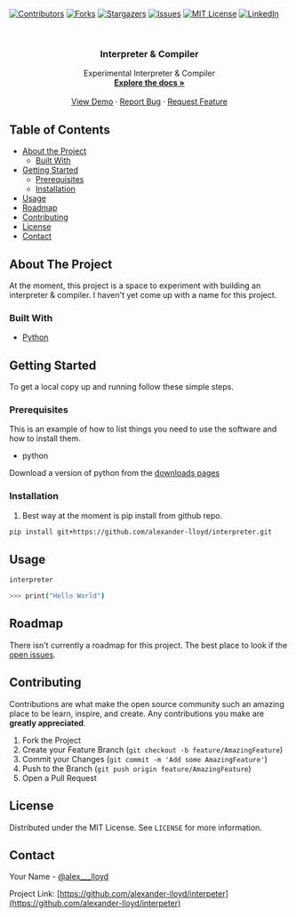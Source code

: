 [![Contributors][contributors-shield]][contributors-url]
[![Forks][forks-shield]][forks-url]
[![Stargazers][stars-shield]][stars-url]
[![Issues][issues-shield]][issues-url]
[![MIT License][license-shield]][license-url]
[![LinkedIn][linkedin-shield]][linkedin-url]


<br />
<p align="center">
<!--  <a href="https://github.com/alexander-lloyd/interpreter">
    <img src="images/logo.png" alt="Logo" width="80" height="80">
  </a> -->

  <h3 align="center">Interpreter & Compiler</h3>

  <p align="center">
    Experimental Interpreter & Compiler
    <br />
    <a href="https://github.com/alexander-lloyd/interpreter"><strong>Explore the docs »</strong></a>
    <br />
    <br />
    <a href="https://github.com/alexander-lloyd/interpreter">View Demo</a>
    ·
    <a href="https://github.com/alexander-lloyd/interpreter/issues">Report Bug</a>
    ·
    <a href="https://github.com/alexander-lloyd/interpreter/issues">Request Feature</a>
  </p>
</p>


## Table of Contents

* [About the Project](#about-the-project)
  * [Built With](#built-with)
* [Getting Started](#getting-started)
  * [Prerequisites](#prerequisites)
  * [Installation](#installation)
* [Usage](#usage)
* [Roadmap](#roadmap)
* [Contributing](#contributing)
* [License](#license)
* [Contact](#contact)


## About The Project

At the moment, this project is a space to experiment with building an interpreter & compiler. I haven't yet come up with
a name for this project.

### Built With

* [Python](https://python.org)


## Getting Started

To get a local copy up and running follow these simple steps.

### Prerequisites

This is an example of how to list things you need to use the software and how to install them.
* python

Download a version of python from the [downloads pages](https://www.python.org/downloads/)

### Installation
 
1. Best way at the moment is pip install from github repo.
```bash
pip install git+https://github.com/alexander-lloyd/interpreter.git
```

## Usage

```bash
interpreter

>>> print("Hello World")

```


## Roadmap

There isn't currently a roadmap for this project. The best place to look if the [open issues](https://github.com/alexander-lloyd/interpreter/issues).


## Contributing

Contributions are what make the open source community such an amazing place to be learn, inspire, and create. Any contributions you make are **greatly appreciated**.

1. Fork the Project
2. Create your Feature Branch (`git checkout -b feature/AmazingFeature`)
3. Commit your Changes (`git commit -m 'Add some AmazingFeature'`)
4. Push to the Branch (`git push origin feature/AmazingFeature`)
5. Open a Pull Request


## License

Distributed under the MIT License. See `LICENSE` for more information.

## Contact

Your Name - [@alex___lloyd](https://twitter.com/alex___lloyd)

Project Link: [https://github.com/alexander-lloyd/interpeter](https://github.com/alexander-lloyd/interpeter)


[contributors-shield]: https://img.shields.io/github/contributors/alexander-lloyd/interpreter?style=flat-square
[contributors-url]: https://github.com/alexander-lloyd/Best-README-Template/graphs/contributors
[forks-shield]: https://img.shields.io/github/forks/alexander-lloyd/interpreter?style=flat-square
[forks-url]: https://github.com/alexander-lloyd/Best-README-Template/network/members
[stars-shield]: https://img.shields.io/github/stars/alexander-lloyd/interpreter?style=flat-square
[stars-url]: https://github.com/alexander-lloyd/Best-README-Template/stargazers
[issues-shield]: https://img.shields.io/github/issues/alexander-lloyd/interpreter?style=flat-square
[issues-url]: https://github.com/alexander-lloyd/Best-README-Template/issues
[license-shield]: https://img.shields.io/github/license/alexander-lloyd/interpreter?style=flat-square
[license-url]: https://github.com/alexander-lloyd/Best-README-Template/blob/master/LICENSE.txt
[linkedin-shield]: https://img.shields.io/badge/-LinkedIn-black.svg?style=flat-square&logo=linkedin&colorB=555
[linkedin-url]: https://linkedin.com/in/alexander-lloyd